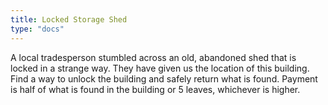 ```yaml
---
title: Locked Storage Shed
type: "docs"
---
```


A local tradesperson stumbled across an old, abandoned shed that is locked in a strange way. They have given us the location of this building. Find a way to unlock the building and safely return what is found. Payment is half of what is found in the building or 5 leaves, whichever is higher.
